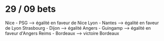 # 29 / 09 bets

Nice - PSG --> égalité en faveur de Nice
Lyon - Nantes --> égalité en faveur de Lyon
Strasbourg - Dijon --> égalité
Angers - Guingamp --> égalité en faveur d'Angers
Reims - Bordeaux --> victoire Bordeaux

